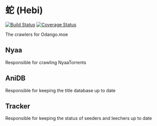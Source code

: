 # 蛇 (Hebi)

[![Build Status](https://travis-ci.org/odangomoe/Hebi.svg?branch=master)](https://travis-ci.org/odangomoe/Hebi) [![Coverage Status](https://coveralls.io/repos/github/odangomoe/Hebi/badge.svg?branch=master)](https://coveralls.io/github/odangomoe/Hebi?branch=master)

The crawlers for Odango.moe

## Nyaa

Responsible for crawling NyaaTorrents

## AniDB

Responsible for keeping the title database up to date

## Tracker

Responsible for keeping the status of seeders and leechers up to date